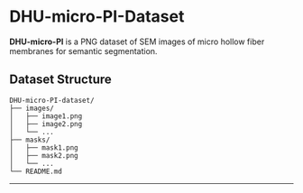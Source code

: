 
# DHU-micro-PI-Dataset

**DHU-micro-PI** is a PNG dataset of SEM images of micro hollow fiber membranes for semantic segmentation.

## Dataset Structure

```
DHU-micro-PI-dataset/
├── images/
│   ├── image1.png
│   ├── image2.png
│   └── ...
├── masks/
│   ├── mask1.png
│   ├── mask2.png
│   └── ...
└── README.md
```

---
